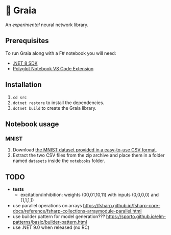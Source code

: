 # 🌄 Graia

An *experimental* neural network library.

## Prerequisites

To run Graia along with a F# notebook you will need:

- [.NET 8 SDK](https://dotnet.microsoft.com/en-us/download)
- [Polyglot Notebook VS Code Extension](https://marketplace.visualstudio.com/items?itemName=ms-dotnettools.dotnet-interactive-vscode)

## Installation

1. `cd src`
1. `dotnet restore` to install the dependencies.
1. `dotnet build` to create the Graia library.

## Notebook usage

### MNIST

1. Download [the MNIST dataset provided in a easy-to-use CSV format](https://www.kaggle.com/datasets/oddrationale/mnist-in-csv).
1. Extract the two CSV files from the zip archive and place them in a folder named `datasets` inside the `notebooks` folder.

## TODO

- **tests**
  - excitation/inhibition: weights (00,01,10,11) with inputs (0,0,0,0) and (1,1,1,1)
- use parallel operations on arrays https://fsharp.github.io/fsharp-core-docs/reference/fsharp-collections-arraymodule-parallel.html
- use builder pattern for model generation??? https://sporto.github.io/elm-patterns/basic/builder-pattern.html
- use .NET 9.0 when released (no RC)
